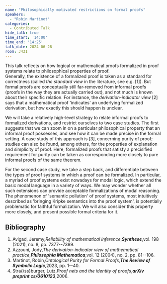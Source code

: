 ```yaml
---
name: "Philosophically motivated restrictions on formal proofs"
speakers:
  - "Robin Martinot"
categories:
  - Contributed Talk
hide_talk: true
time_start: '14:00'
time_end: '14:25'
talk_date: 2024-06-28
room: J431
---
```








This talk reflects on how logical or mathematical proofs formalized in proof systems relate to philosophical properties of proof.  
Generally, the existence of a formalized proof is taken as a standard for correctness (called _the standard view_ in the literature, see e.g. [1]). But formal proofs are conceptually still far-removed from informal proofs (proofs in the way they are actually carried out), and not much is known about their specific relation. For instance, the _derivation-indicator view_ [2] says that a mathematical proof 'indicates' an underlying formalized derivation, but how exactly this should happen is unclear.   

We will take a relatively high-level strategy to relate informal proofs to formalized derivations, and restrict ourselves to two case studies. The first suggests that we can zoom in on a particular philosophical property that an informal proof possesses, and see how it can be made precise in the formal setting. A case study of this approach is [3], concerning purity of proof; studies can also be found, among others, for the properties of explanation and simplicity of proof. Here, formalized proofs that satisfy a precisified requirement for purity can be taken as corresponding more closely to pure informal proofs of the same theorem. 

For the second case study, we take a step back, and differentiate between the types of proof systems in which a proof can be formalized. In particular, a myriad of proof systems exist nowadays for modal logic, which extend the basic modal language in a variety of ways. We may wonder whether all such extensions can provide acceptable formalizations of modal reasoning. The phenomenon of 'semantic pollution' of proof systems, most intuitively described as 'bringing Kripke semantics into the proof system', is potentially problematic for faithful formalization. We will also consider this property more closely, and present possible formal criteria for it.


## Bibliography















1. Avigad, Jeremy,_Reliability of mathematical inference_,**_Synthese_**,vol. 198 (2021), no. 8, pp. 7377--7399.
2. Azzouni, Jody,_The derivation-indicator view of mathematical practice_,**_Philosophia Mathematica_**,vol. 12 (2004), no. 2, pp. 81--106.
3. Martinot, Robin,_Ontological Purity for Formal Proofs_,**_The Review of Symbolic Logic_**,2023, pp. 1--40.
4. Stra{\ss}burger, Lutz,_Proof nets and the identity of proofs_,**_arXiv preprint cs/0610123_**,2006.






